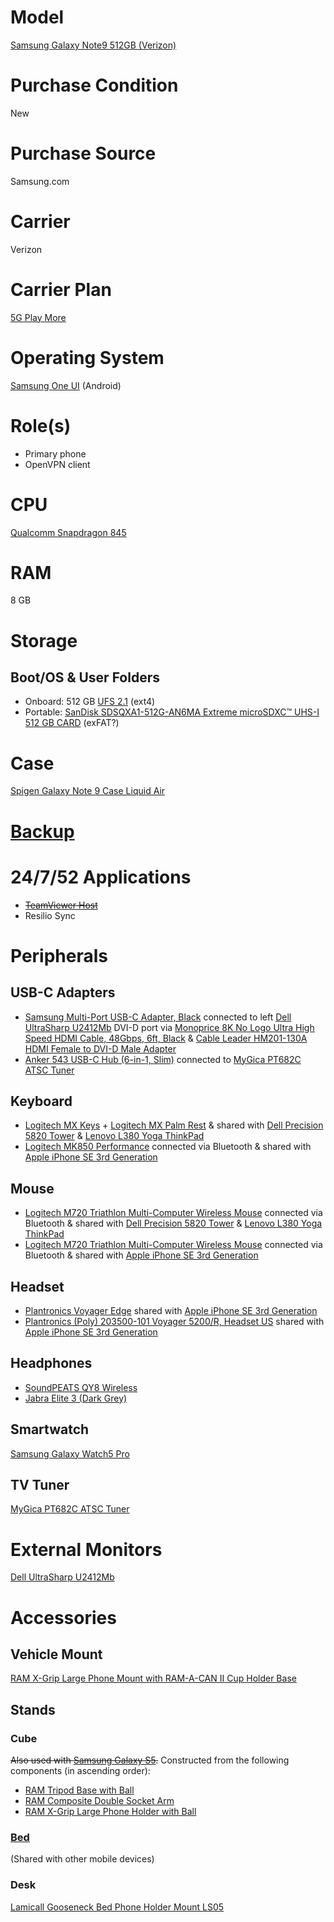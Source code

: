 # Model

[Samsung Galaxy Note9 512GB (Verizon)](https://www.samsung.com/us/business/products/mobile/phones/galaxy-note/galaxy-note9-512gb-verizon-sm-n960uzbfvzw/)

# Purchase Condition

New

# Purchase Source

Samsung.com

# Carrier

Verizon

# Carrier Plan

[5G Play More](https://www.verizon.com/plans/unlimited/)

# Operating System

[Samsung One UI](https://www.samsung.com/us/apps/one-ui/) (Android)

# Role(s)

* Primary phone
* OpenVPN client

# CPU

[Qualcomm Snapdragon 845](https://www.qualcomm.com/products/snapdragon-845-mobile-platform)

# RAM

8 GB

# Storage

## Boot/OS & User Folders

* Onboard: 512 GB [UFS 2.1](https://en.wikipedia.org/wiki/Samsung_Galaxy_Note_9#Specifications) (ext4)
* Portable: [SanDisk SDSQXA1-512G-AN6MA Extreme microSDXC™ UHS-I 512 GB CARD](https://shop.westerndigital.com/tools/documentRequestHandler?docPath=/content/dam/doc-library/en_us/assets/public/sandisk/product/memory-cards/extreme-uhs-i-microsd/data-sheet-extreme-uhs-i-microsd.pdf) (exFAT?)

# Case

[Spigen Galaxy Note 9 Case Liquid Air](https://www.spigen.com/products/galaxy-note-9-case-liquid-air)

# [Backup](https://github.com/jdrch/Hardware/wiki/Mixed-Environment-Multilevel-Backup)

# 24/7/52 Applications

* ~~[TeamViewer Host](https://www.teamviewer.com/en-us/download/linux/)~~
* Resilio Sync

# Peripherals

## USB-C Adapters

* [Samsung Multi-Port USB-C Adapter, Black](https://www.samsung.com/us/mobile/mobile-accessories/phones/multi-port-usb-c-adapter--black-ee-p5000bbegww/) connected to left [Dell UltraSharp U2412Mb](https://github.com/jdrch/Hardware/blob/master/Samsung%20Galaxy%20Note9.md#external-monitors) DVI-D port via [Monoprice 8K No Logo Ultra High Speed HDMI Cable, 48Gbps, 6ft, Black](https://www.monoprice.com/product?p_id=42077) & [Cable Leader HM201-130A HDMI Female to DVI-D Male Adapter](https://www.cableleader.com/hdmi-female-to-dvi-d-male-adapter.html)
* [Anker 543 USB-C Hub (6-in-1, Slim)](https://us.anker.com/collections/hubs/products/a8365) connected to [MyGica PT682C ATSC Tuner](https://github.com/jdrch/Hardware/blob/master/Samsung%20Galaxy%20Note9.md#tv-tuner)

## Keyboard 

* [Logitech MX Keys](https://www.logitech.com/en-us/products/keyboards/mx-keys-wireless-keyboard.920-009295.html) + [Logitech MX Palm Rest](https://www.logitech.com/en-us/products/keyboards/mx-palm-rest.956-000001.html) & shared with [Dell Precision 5820 Tower](https://github.com/jdrch/Hardware/blob/master/Mine-%20No/Dell%20Precision%205820%20Tower.md#keyboard) & [Lenovo L380 Yoga ThinkPad](https://github.com/jdrch/Hardware/blob/master/Lenovo%20L380%20Yoga%20ThinkPad%2020M7CTO1WW.md#keyboard)
* [Logitech MK850 Performance](https://www.logitech.com/en-us/product/mk850-wireless-keyboard-mouse-combo) connected via Bluetooth & shared with [Apple iPhone SE 3rd Generation](https://github.com/jdrch/Hardware/blob/master/Mine-%20No/Apple%20iPhone%20SE%203rd%20Generation.md#keyboard)

## Mouse

* [Logitech M720 Triathlon Multi-Computer Wireless Mouse](https://www.logitech.com/en-us/product/m720-triathlon.910-004790.html) connected via Bluetooth & shared with [Dell Precision 5820 Tower](https://github.com/jdrch/Hardware/blob/master/Mine-%20No/Dell%20Precision%205820%20Tower.md#mouse) & [Lenovo L380 Yoga ThinkPad](https://github.com/jdrch/Hardware/blob/master/Lenovo%20L380%20Yoga%20ThinkPad%2020M7CTO1WW.md#mouse)
* [Logitech M720 Triathlon Multi-Computer Wireless Mouse](https://www.logitech.com/en-us/product/m720-triathlon.910-004790.html) connected via Bluetooth & shared with [Apple iPhone SE 3rd Generation](https://github.com/jdrch/Hardware/blob/master/Mine-%20No/Apple%20iPhone%20SE%203rd%20Generation.md#mouse)

## Headset

* [Plantronics Voyager Edge](https://www.plantronics.com/us/en/product/voyager-edge) shared with [Apple iPhone SE 3rd Generation](https://github.com/jdrch/Hardware/blob/master/Mine-%20No/Apple%20iPhone%20SE%203rd%20Generation.md#headset)
* [Plantronics (Poly) 203500-101 Voyager 5200/R, Headset US](https://www.poly.com/us/en/products/headsets/voyager/voyager-5200) shared with [Apple iPhone SE 3rd Generation](https://github.com/jdrch/Hardware/blob/master/Mine-%20No/Apple%20iPhone%20SE%203rd%20Generation.md#headset)

## Headphones

* [SoundPEATS QY8 Wireless](https://www.rtings.com/headphones/reviews/soundpeats/qy8-wireless)
* [Jabra Elite 3 (Dark Grey)](https://www.jabra.com/bluetooth-headsets/jabra-elite-3)

## Smartwatch

[Samsung Galaxy Watch5 Pro](https://github.com/jdrch/Hardware/blob/master/Samsung%20Galaxy%20Watch5%20Pro.md#host-device)

## TV Tuner

[MyGica PT682C ATSC Tuner](https://www.mygica.com/product/atsc-tuner/)

# External Monitors

[Dell UltraSharp U2412Mb](https://github.com/jdrch/Hardware/blob/master/Monitors.md#connected-devices-3)

# Accessories

## Vehicle Mount

[RAM X-Grip Large Phone Mount with RAM-A-CAN II Cup Holder Base](https://www.rammount.com/part/RAP-299-3-UN10U)

## Stands

### Cube
~~Also used with [Samsung Galaxy S5](https://github.com/jdrch/Hardware/blob/master/Samsung%20Galaxy%20S5.md#desk-stand).~~ Constructed from the following components (in ascending order):

* [RAM Tripod Base with Ball](https://www.rammount.com/part/RAM-B-205U)
* [RAM Composite Double Socket Arm](https://www.rammount.com/part/RAP-B-201U)
* [RAM X-Grip Large Phone Holder with Ball](https://www.rammount.com/part/RAM-HOL-UN10BU)

### [Bed](https://www.reddit.com/r/techsupportmacgyver/comments/l975kd/hands_getting_sore_holding_your_phone_up_in_bed/glgjooq/?utm_source=reddit&utm_medium=web2x&context=3) 

(Shared with other mobile devices)

### Desk

[Lamicall Gooseneck Bed Phone Holder Mount LS05](https://www.lamicall.com/product/gooseneck-bed-phone-holder-mount-ls05/)
